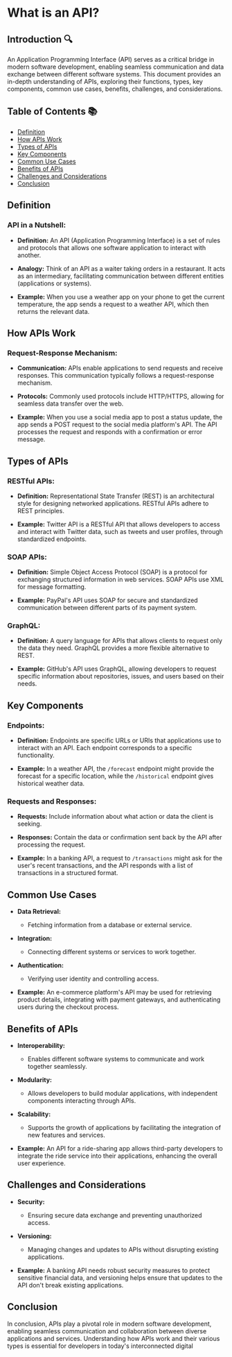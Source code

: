 # What is an API?

## Introduction 🔍

An Application Programming Interface (API) serves as a critical bridge in modern software development, enabling seamless communication and data exchange between different software systems. This document provides an in-depth understanding of APIs, exploring their functions, types, key components, common use cases, benefits, challenges, and considerations.

## Table of Contents 📚

- [Definition](#definition)
- [How APIs Work](#how-apis-work)
- [Types of APIs](#types-of-apis)
- [Key Components](#key-components)
- [Common Use Cases](#common-use-cases)
- [Benefits of APIs](#benefits-of-apis)
- [Challenges and Considerations](#challenges-and-considerations)
- [Conclusion](#conclusion)

## Definition

### API in a Nutshell:

- **Definition:** An API (Application Programming Interface) is a set of rules and protocols that allows one software application to interact with another.

- **Analogy:** Think of an API as a waiter taking orders in a restaurant. It acts as an intermediary, facilitating communication between different entities (applications or systems).

- **Example:** When you use a weather app on your phone to get the current temperature, the app sends a request to a weather API, which then returns the relevant data.

## How APIs Work

### Request-Response Mechanism:

- **Communication:** APIs enable applications to send requests and receive responses. This communication typically follows a request-response mechanism.

- **Protocols:** Commonly used protocols include HTTP/HTTPS, allowing for seamless data transfer over the web.

- **Example:** When you use a social media app to post a status update, the app sends a POST request to the social media platform's API. The API processes the request and responds with a confirmation or error message.

## Types of APIs

### RESTful APIs:

- **Definition:** Representational State Transfer (REST) is an architectural style for designing networked applications. RESTful APIs adhere to REST principles.

- **Example:** Twitter API is a RESTful API that allows developers to access and interact with Twitter data, such as tweets and user profiles, through standardized endpoints.

### SOAP APIs:

- **Definition:** Simple Object Access Protocol (SOAP) is a protocol for exchanging structured information in web services. SOAP APIs use XML for message formatting.

- **Example:** PayPal's API uses SOAP for secure and standardized communication between different parts of its payment system.

### GraphQL:

- **Definition:** A query language for APIs that allows clients to request only the data they need. GraphQL provides a more flexible alternative to REST.

- **Example:** GitHub's API uses GraphQL, allowing developers to request specific information about repositories, issues, and users based on their needs.

## Key Components

### Endpoints:

- **Definition:** Endpoints are specific URLs or URIs that applications use to interact with an API. Each endpoint corresponds to a specific functionality.

- **Example:** In a weather API, the `/forecast` endpoint might provide the forecast for a specific location, while the `/historical` endpoint gives historical weather data.

### Requests and Responses:

- **Requests:** Include information about what action or data the client is seeking.

- **Responses:** Contain the data or confirmation sent back by the API after processing the request.

- **Example:** In a banking API, a request to `/transactions` might ask for the user's recent transactions, and the API responds with a list of transactions in a structured format.

## Common Use Cases

- **Data Retrieval:**
  - Fetching information from a database or external service.

- **Integration:**
  - Connecting different systems or services to work together.

- **Authentication:**
  - Verifying user identity and controlling access.

- **Example:** An e-commerce platform's API may be used for retrieving product details, integrating with payment gateways, and authenticating users during the checkout process.

## Benefits of APIs

- **Interoperability:**
  - Enables different software systems to communicate and work together seamlessly.

- **Modularity:**
  - Allows developers to build modular applications, with independent components interacting through APIs.

- **Scalability:**
  - Supports the growth of applications by facilitating the integration of new features and services.

- **Example:** An API for a ride-sharing app allows third-party developers to integrate the ride service into their applications, enhancing the overall user experience.

## Challenges and Considerations

- **Security:**
  - Ensuring secure data exchange and preventing unauthorized access.

- **Versioning:**
  - Managing changes and updates to APIs without disrupting existing applications.

- **Example:** A banking API needs robust security measures to protect sensitive financial data, and versioning helps ensure that updates to the API don't break existing applications.

## Conclusion

In conclusion, APIs play a pivotal role in modern software development, enabling seamless communication and collaboration between diverse applications and services. Understanding how APIs work and their various types is essential for developers in today's interconnected digital

